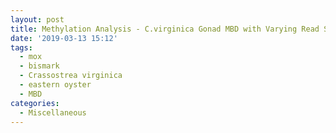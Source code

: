 ```yaml
---
layout: post
title: Methylation Analysis - C.virginica Gonad MBD with Varying Read Subsets with Bismark on Mox
date: '2019-03-13 15:12'
tags: 
  - mox
  - bismark
  - Crassostrea virginica
  - eastern oyster
  - MBD
categories: 
  - Miscellaneous
---
```

